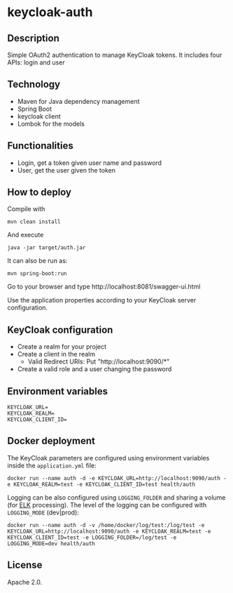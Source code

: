 # keycloak-auth

## Description

Simple OAuth2 authentication to manage KeyCloak tokens. It includes four APIs: login and user

## Technology

- Maven for Java dependency management
- Spring Boot 
- keycloak client
- Lombok for the models

## Functionalities

- Login, get a token given user name and password
- User, get the user given the token

## How to deploy

Compile with

```
mvn clean install
```

And execute

```
java -jar target/auth.jar
```

It can also be run as:

```
mvn spring-boot:run
```

Go to your browser and type http://localhost:8081/swagger-ui.html

Use the application properties according to your KeyCloak server configuration.

## KeyCloak configuration

- Create a realm for your project
- Create a client in the realm
	- Valid Redirect URIs: Put "http://localhost:9090/*"
- Create a valid role and a user changing the password

## Environment variables

    KEYCLOAK_URL=
    KEYCLOAK_REALM=
    KEYCLOAK_CLIENT_ID=

## Docker deployment

The KeyCloak parameters are configured using environment variables inside the `application.yml` file:

```
docker run --name auth -d -e KEYCLOAK_URL=http://localhost:9090/auth -e KEYCLOAK_REALM=test -e KEYCLOAK_CLIENT_ID=test health/auth
```

Logging can be also configured using `LOGGING_FOLDER` and sharing a volume (for [ELK](https://www.elastic.co/elk-stack) processing). The level of the logging can be configured with `LOGGING_MODE` (dev|prod):

```
docker run --name auth -d -v /home/docker/log/test:/log/test -e KEYCLOAK_URL=http://localhost:9090/auth -e KEYCLOAK_REALM=test -e KEYCLOAK_CLIENT_ID=test -e LOGGING_FOLDER=/log/test -e LOGGING_MODE=dev health/auth
```

## License

Apache 2.0.

